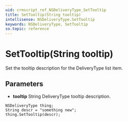 ```yaml
---
uid: crmscript_ref_NSDeliveryType_SetTooltip
title: SetTooltip(String tooltip)
intellisense: NSDeliveryType.SetTooltip
keywords: NSDeliveryType, SetTooltip
so.topic: reference
---
```


# SetTooltip(String tooltip)

Set the tooltip description for the DeliveryType list item.

## Parameters

* **tooltip** String DeliveryType tooltip description.

```crmscript
NSDeliveryType thing;
String descr = "something new";
thing.SetTooltip(descr);
```

